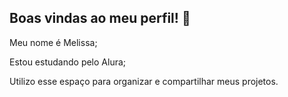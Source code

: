 ## Boas vindas ao meu perfil! 🖤

Meu nome é Melissa;

Estou estudando pelo Alura;

Utilizo esse espaço para organizar e compartilhar meus projetos.
